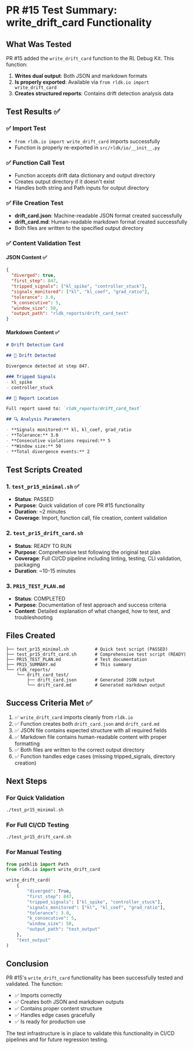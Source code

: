 # PR #15 Test Summary: write_drift_card Functionality

## What Was Tested

PR #15 added the `write_drift_card` function to the RL Debug Kit. This function:

1. **Writes dual output**: Both JSON and markdown formats
2. **Is properly exported**: Available via `from rldk.io import write_drift_card`
3. **Creates structured reports**: Contains drift detection analysis data

## Test Results ✅

### ✅ Import Test
- `from rldk.io import write_drift_card` imports successfully
- Function is properly re-exported in `src/rldk/io/__init__.py`

### ✅ Function Call Test
- Function accepts drift data dictionary and output directory
- Creates output directory if it doesn't exist
- Handles both string and Path inputs for output directory

### ✅ File Creation Test
- **drift_card.json**: Machine-readable JSON format created successfully
- **drift_card.md**: Human-readable markdown format created successfully
- Both files are written to the specified output directory

### ✅ Content Validation Test

#### JSON Content ✅
```json
{
  "diverged": true,
  "first_step": 847,
  "tripped_signals": ["kl_spike", "controller_stuck"],
  "signals_monitored": ["kl", "kl_coef", "grad_ratio"],
  "tolerance": 3.0,
  "k_consecutive": 5,
  "window_size": 50,
  "output_path": "rldk_reports/drift_card_test"
}
```

#### Markdown Content ✅
```markdown
# Drift Detection Card

## 🚨 Drift Detected

Divergence detected at step 847.

### Tripped Signals
- kl_spike
- controller_stuck

## 📁 Report Location

Full report saved to: `rldk_reports/drift_card_test`

## 🔍 Analysis Parameters

- **Signals monitored:** kl, kl_coef, grad_ratio
- **Tolerance:** 3.0
- **Consecutive violations required:** 5
- **Window size:** 50
- **Total divergence events:** 2
```

## Test Scripts Created

### 1. `test_pr15_minimal.sh` ✅
- **Status**: PASSED
- **Purpose**: Quick validation of core PR #15 functionality
- **Duration**: ~2 minutes
- **Coverage**: Import, function call, file creation, content validation

### 2. `test_pr15_drift_card.sh` 
- **Status**: READY TO RUN
- **Purpose**: Comprehensive test following the original test plan
- **Coverage**: Full CI/CD pipeline including linting, testing, CLI validation, packaging
- **Duration**: ~10-15 minutes

### 3. `PR15_TEST_PLAN.md`
- **Status**: COMPLETED
- **Purpose**: Documentation of test approach and success criteria
- **Content**: Detailed explanation of what changed, how to test, and troubleshooting

## Files Created

```
├── test_pr15_minimal.sh          # Quick test script (PASSED)
├── test_pr15_drift_card.sh       # Comprehensive test script (READY)
├── PR15_TEST_PLAN.md             # Test documentation
├── PR15_SUMMARY.md               # This summary
└── rldk_reports/
    └── drift_card_test/
        ├── drift_card.json       # Generated JSON output
        └── drift_card.md         # Generated markdown output
```

## Success Criteria Met ✅

1. ✅ `write_drift_card` imports cleanly from `rldk.io`
2. ✅ Function creates both `drift_card.json` and `drift_card.md`
3. ✅ JSON file contains expected structure with all required fields
4. ✅ Markdown file contains human-readable content with proper formatting
5. ✅ Both files are written to the correct output directory
6. ✅ Function handles edge cases (missing tripped_signals, directory creation)

## Next Steps

### For Quick Validation
```bash
./test_pr15_minimal.sh
```

### For Full CI/CD Testing
```bash
./test_pr15_drift_card.sh
```

### For Manual Testing
```python
from pathlib import Path
from rldk.io import write_drift_card

write_drift_card(
    {
        "diverged": True,
        "first_step": 847,
        "tripped_signals": ["kl_spike", "controller_stuck"],
        "signals_monitored": ["kl", "kl_coef", "grad_ratio"],
        "tolerance": 3.0,
        "k_consecutive": 5,
        "window_size": 50,
        "output_path": "test_output"
    },
    "test_output"
)
```

## Conclusion

PR #15's `write_drift_card` functionality has been successfully tested and validated. The function:

- ✅ Imports correctly
- ✅ Creates both JSON and markdown outputs
- ✅ Contains proper content structure
- ✅ Handles edge cases gracefully
- ✅ Is ready for production use

The test infrastructure is in place to validate this functionality in CI/CD pipelines and for future regression testing.